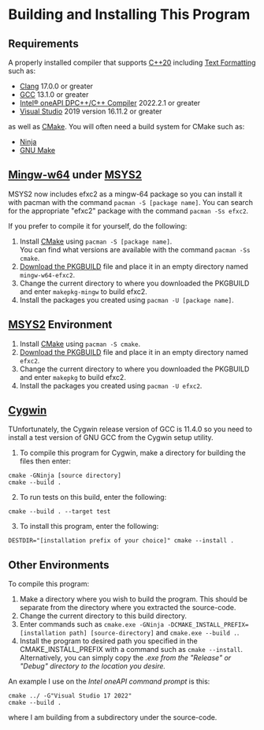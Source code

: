 # Building and Installing This Program

## Requirements

A properly installed compiler that supports [C++20](https://isocpp.org/std/the-standard) including [Text Formatting](https://en.cppreference.com/w/cpp/utility/format/format) such as:

* [Clang](http://www.clang.org) 17.0.0 or greater
* [GCC](https://gcc.gnu.org/) 13.1.0 or greater
* [Intel® oneAPI DPC++/C++ Compiler](https://www.intel.com/content/www/us/en/developer/tools/oneapi/dpc-compiler.html#gs.6foy5x) 2022.2.1 or greater
* [Visual Studio](https://visualstudio.microsoft.com/) 2019 version 16.11.2 or greater

as well as [CMake](https://cmake.org/).  You will often need a build system for CMake such as:

* [Ninja](https://ninja-build.org/)
* [GNU Make](https://www.gnu.org/software/make/)

## [Mingw-w64](https://www.mingw-w64.org/) under [MSYS2](https://www.msys2.org/)

MSYS2 now includes efxc2 as a mingw-64 package so you can install it with pacman with the command  `pacman -S [package name]`.  You 
can search for the appropriate "efxc2" package with the command `pacman -Ss efxc2`.

If you prefer to compile it for yourself, do the following:

1. Install [CMake](https://cmake.org/) using `pacman -S [package name]`.  
You can find what versions are available with the command `pacman -Ss cmake`.
2. [Download the PKGBUILD](https://raw.githubusercontent.com/JPeterMugaas/MINGW-ext-packages/master/mingw-w64-efxc2/PKGBUILD) file and place it in an  empty directory named `mingw-w64-efxc2`.
3. Change the current directory to where you downloaded the PKGBUILD and 
enter `makepkg-mingw` to build efxc2.
4. Install the packages you created using `pacman -U [package name]`. 

## [MSYS2](https://www.msys2.org/) Environment

1. Install [CMake](https://cmake.org/) using `pacman -S cmake`. 
2. [Download the PKGBUILD](https://raw.githubusercontent.com/JPeterMugaas/MSYS2-ext-packages/master/efxc2/PKGBUILD) file and place it in an  empty directory named `efxc2`.
2. Change the current directory to where you downloaded the PKGBUILD and 
enter `makepkg` to build efxc2.
4. Install the packages you created using `pacman -U efxc2`. 

## [Cygwin](https://www.cygwin.com/)

TUnfortunately, the Cygwin release version of GCC is 11.4.0 so you need to install a test version of GNU GCC from the Cygwin setup utility.

1. To compile this program for Cygwin, make a directory for building the files then enter:
```
cmake -GNinja [source directory]
cmake --build .
```
2. To run tests on this build, enter the following:
```
cmake --build . --target test
```
3. To install this program, enter the following:
```
DESTDIR="[installation prefix of your choice]" cmake --install .
```
## Other Environments

To compile this program:
1. Make a directory where you wish to build the program.  This should be 
separate from the directory where you extracted the source-code.
2. Change the current directory to this build directory.
3. Enter commands such as `cmake.exe -GNinja -DCMAKE_INSTALL_PREFIX=[installation path] [source-directory]` 
and `cmake.exe --build .`.
4. Install the program to desired path you specified in the 
CMAKE_INSTALL_PREFIX with a command such as `cmake --install`.  
Alternatively, you can simply copy the *.exe from the "Release" or "Debug" 
directory to the location you desire.*

An example I use on the *Intel oneAPI command prompt* is this:

    cmake ../ -G"Visual Studio 17 2022"
    cmake --build .

where I am building from a subdirectory under the source-code.
